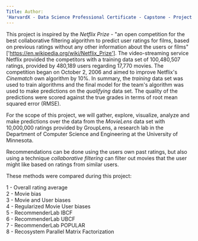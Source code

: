 ```yaml
---
Title: Author:
'HarvardX - Data Science Professional Certificate - Capstone - Project MovieLens' : "Werner Alencar Advincula Dassuncao"
---
```


This project is inspired by the *Netflix Prize* - "an open competition for the best collaborative filtering algorithm to predict user ratings for films, based on previous ratings without any other information about the users or films" ['https://en.wikipedia.org/wiki/Netflix_Prize'].  The video-streaming service Netflix provided the competitors with a training data set of 100,480,507 ratings, provided by 480,189 users regarding 17,770 movies. The competition began on October 2, 2006 and aimed to improve Netflix's *Cinematch* own algorithm by 10%.  In summary, the *training* data set was used to train algorithms and the final model for the team's algorithm was used to make predictions on the *qualifying* data set. The quality of the predictions were scored against the true grades in terms of root mean squared error (RMSE).  

For the scope of this project, we will gather, explore, visualize, analyze and make predictions over the data from the *MovieLens* data set with 10,000,000 ratings provided by GroupLens, a research lab in the Department of Computer Science and Engineering at the University of Minnesota. 

Recommendations can be done using the users own past ratings, but also using a technique *collaborative filtering* can filter out movies that the user might like based on ratings from similar users.

These methods were compared during this project:

  1 - Overall rating average                  
  2 - Movie bias                              
  3 - Movie and User biases                   
  4 - Regularized Movie User biases           
  5 - RecommenderLab IBCF                     
  6 - RecommenderLab UBCF                     
  7 - RecommenderLab POPULAR                  
  8 - Recosystem Parallel Matrix Factorization